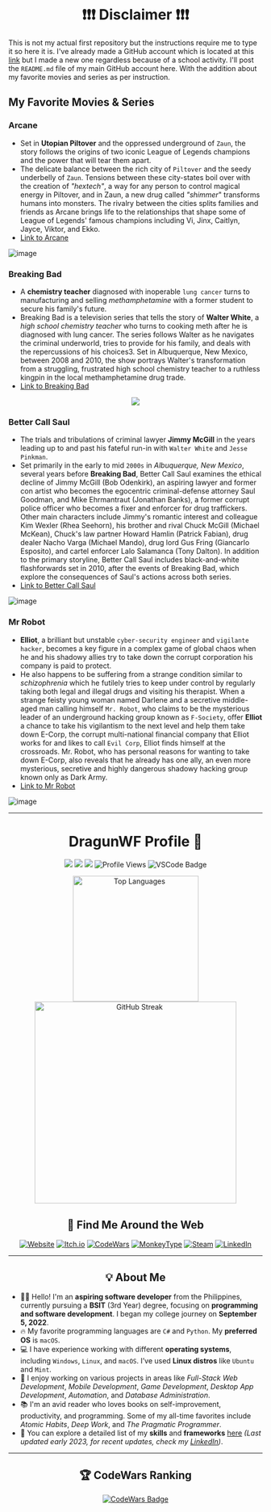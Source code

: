 <h1 align="center">❗❗❗ Disclaimer ❗❗❗</h1>

This is not my actual first repository but the instructions require me to type it so here it is. I've already made a GitHub account which is located at this [link](https://github.com/DragunWF) but I made a new one regardless because of a school activity. I'll post the `README.md` file of my main GitHub account here. With the addition about my favorite movies and series as per instruction.

## My Favorite Movies & Series

### Arcane

- Set in **Utopian Piltover** and the oppressed underground of `Zaun`, the story follows the origins of two iconic League of Legends champions and the power that will tear them apart.
- The delicate balance between the rich city of `Piltover` and the seedy underbelly of `Zaun`. Tensions between these city-states boil over with the creation of _"hextech"_, a way for any person to control magical energy in Piltover, and in Zaun, a new drug called _"shimmer_" transforms humans into monsters. The rivalry between the cities splits families and friends as Arcane brings life to the relationships that shape some of League of Legends' famous champions including Vi, Jinx, Caitlyn, Jayce, Viktor, and Ekko.
- [Link to Arcane](https://www.bing.com/ck/a?!&&p=75fb38621f8b560268a5eb30d859dc37427baea1dae9268680d8550e02909979JmltdHM9MTczMTI4MzIwMA&ptn=3&ver=2&hsh=4&fclid=0a5cde91-ad15-6b02-18a0-cba5ac9c6ae4&psq=arcane&u=a1aHR0cHM6Ly93d3cuaW1kYi5jb20vdGl0bGUvdHQxMTEyNjk5NC8&ntb=1)

![image](https://github.com/user-attachments/assets/2d27e317-7c08-4ba3-94ca-318bb2190cbd)


### Breaking Bad

- A **chemistry teacher** diagnosed with inoperable `lung cancer` turns to manufacturing and selling _methamphetamine_ with a former student to secure his family's future.
- Breaking Bad is a television series that tells the story of **Walter White**, a _high school chemistry teacher_ who turns to cooking meth after he is diagnosed with lung cancer. The series follows Walter as he navigates the criminal underworld, tries to provide for his family, and deals with the repercussions of his choices3. Set in Albuquerque, New Mexico, between 2008 and 2010, the show portrays Walter's transformation from a struggling, frustrated high school chemistry teacher to a ruthless kingpin in the local methamphetamine drug trade.
- [Link to Breaking Bad](https://www.bing.com/ck/a?!&&p=1fb868be37bb3404536ad1cc207bf57fa8d13284d48d9a7cb7c5be7d21e1bbbcJmltdHM9MTczMTI4MzIwMA&ptn=3&ver=2&hsh=4&fclid=0a5cde91-ad15-6b02-18a0-cba5ac9c6ae4&psq=breaking+bad&u=a1aHR0cHM6Ly93d3cuaW1kYi5jb20vdGl0bGUvdHQwOTAzNzQ3Lw&ntb=1)

<p align="center">
  <img src="https://github.com/user-attachments/assets/e81dd07d-e17c-4af9-bcc7-4ae85caf576d" />
</p>

### Better Call Saul

- The trials and tribulations of criminal lawyer **Jimmy McGill** in the years leading up to and past his fateful run-in with `Walter White` and `Jesse Pinkman`.
- Set primarily in the early to mid `2000s` in _Albuquerque, New Mexico_, several years before **Breaking Bad**, Better Call Saul examines the ethical decline of Jimmy McGill (Bob Odenkirk), an aspiring lawyer and former con artist who becomes the egocentric criminal-defense attorney Saul Goodman, and Mike Ehrmantraut (Jonathan Banks), a former corrupt police officer who becomes a fixer and enforcer for drug traffickers. Other main characters include Jimmy's romantic interest and colleague Kim Wexler (Rhea Seehorn), his brother and rival Chuck McGill (Michael McKean), Chuck's law partner Howard Hamlin (Patrick Fabian), drug dealer Nacho Varga (Michael Mando), drug lord Gus Fring (Giancarlo Esposito), and cartel enforcer Lalo Salamanca (Tony Dalton). In addition to the primary storyline, Better Call Saul includes black-and-white flashforwards set in 2010, after the events of Breaking Bad, which explore the consequences of Saul's actions across both series.
- [Link to Better Call Saul](https://www.bing.com/ck/a?!&&p=2fdb5f540dbadfb84e37846528448799372c8f243bc6cd3231da5d1a08b354f0JmltdHM9MTczMTI4MzIwMA&ptn=3&ver=2&hsh=4&fclid=0a5cde91-ad15-6b02-18a0-cba5ac9c6ae4&psq=better+call+sual&u=a1aHR0cHM6Ly93d3cuaW1kYi5jb20vdGl0bGUvdHQzMDMyNDc2Lw&ntb=1)

![image](https://shsthetorch.com/wp-content/uploads/2024/10/better-call-saul-1024x640.jpg)

### Mr Robot

- **Elliot**, a brilliant but unstable `cyber-security engineer` and `vigilante hacker`, becomes a key figure in a complex game of global chaos when he and his shadowy allies try to take down the corrupt corporation his company is paid to protect.
- He also happens to be suffering from a strange condition similar to _schizophrenia_ which he futilely tries to keep under control by regularly taking both legal and illegal drugs and visiting his therapist. When a strange feisty young woman named Darlene and a secretive middle-aged man calling himself `Mr. Robot`, who claims to be the mysterious leader of an underground hacking group known as `F-Society`, offer **Elliot** a chance to take his vigilantism to the next level and help them take down E-Corp, the corrupt multi-national financial company that Elliot works for and likes to call `Evil Corp`, Elliot finds himself at the crossroads. Mr. Robot, who has personal reasons for wanting to take down E-Corp, also reveals that he already has one ally, an even more mysterious, secretive and highly dangerous shadowy hacking group known only as Dark Army.
- [Link to Mr Robot](https://www.bing.com/ck/a?!&&p=9aba58bbcf5689c4a02b74eb25c99c5d970efa7a81da7d37565adef1d44f52eeJmltdHM9MTczMTI4MzIwMA&ptn=3&ver=2&hsh=4&fclid=0a5cde91-ad15-6b02-18a0-cba5ac9c6ae4&psq=Mr+Robot&u=a1aHR0cHM6Ly93d3cuaW1kYi5jb20vdGl0bGUvdHQ0MTU4MTEwLw&ntb=1)

![image](https://github.com/user-attachments/assets/5b21fe2d-14b4-40d9-991c-7f3174e8b8cd)

---

<h1 align="center">DragunWF Profile 👋</h1>

<p align="center">
  <img src="https://img.shields.io/badge/OS-Windows-informational?style=flat-square&logo=Windows&logoColor=white">
  <img src="https://img.shields.io/badge/OS-Linux-informational?style=flat-square&logo=linux&logoColor=white">
  <img src="https://img.shields.io/badge/OS-macOS-informational?style=flat-square&logo=apple&logoColor=white">
  <img src="https://komarev.com/ghpvc/?username=DragunWF&color=007ec6&style=flat-square" alt="Profile Views">
  <img src="https://img.shields.io/badge/Editor-VSCode-informational?style=flat-square&logo=visual-studio-code&logoColor=white" alt="VSCode Badge" />
</p>

<div align="center">
  <a href="https://github.com/anuraghazra/github-readme-stats">
    <img width="249" src="https://github-readme-stats.vercel.app/api/top-langs/?username=DragunWF&layout=compact&theme=merko&langs_count=8" alt="Top Languages" />
  </a>
  <a href="https://github.com/DenverCoder1/github-readme-streak-stats">
    <img width="400" src="https://github-readme-streak-stats.herokuapp.com/?user=DragunWF&theme=merko" alt="GitHub Streak" />
  </a>
</div>

<h2 align="center">🔗 Find Me Around the Web</h2>

<p align="center">
  <a href="https://dragunwf.onrender.com/" target="_blank"><img src="https://img.shields.io/badge/Personal%20Website-4285F4?style=flat-square&logo=Google-Chrome&logoColor=white" alt="Website"></a>
  <a href="https://dragunwf.itch.io/" target="_blank"><img src="https://img.shields.io/badge/Itch.io-EF4444?style=flat-square&logo=itch.io&logoColor=white" alt="Itch.io"></a>
  <a href="https://www.codewars.com/users/DragunWF" target="_blank"><img src="https://img.shields.io/badge/CodeWars-B1361E?style=flat-square&logo=codewars&logoColor=white" alt="CodeWars"></a>
  <a href="https://monkeytype.com/profile/DragunWF" target="_blank"><img src="https://img.shields.io/badge/MonkeyType-FF4500?style=flat-square&logo=monkeytype&logoColor=white" alt="MonkeyType"></a>
  <a href="https://steamcommunity.com/id/dragunwf/" target="_blank"><img src="https://img.shields.io/badge/Steam-000000?style=flat-square&logo=steam&logoColor=white" alt="Steam"></a>
  <a href="https://www.linkedin.com/in/marc-plarisan" target="_blank"><img src="https://img.shields.io/badge/LinkedIn-0A66C2?style=flat-square&logo=linkedin&logoColor=white" alt="LinkedIn"></a>
</p>

---

<h2 align="center">💡 About Me</h2>

- 👨‍💻 Hello! I'm an **aspiring software developer** from the Philippines, currently pursuing a **BSIT** (3rd Year) degree, focusing on **programming and software development**. I began my college journey on **September 5, 2022**.
- 🔥 My favorite programming languages are `C#` and `Python`. My **preferred OS** is `macOS`.
- 💻 I have experience working with different **operating systems**, including `Windows`, `Linux`, and `macOS`. I’ve used **Linux distros** like `Ubuntu` and `Mint`.
- 👾 I enjoy working on various projects in areas like *Full-Stack Web Development*, *Mobile Development*, *Game Development*, *Desktop App Development*, *Automation*, and *Database Administration*.
- 📚 I'm an avid reader who loves books on self-improvement, productivity, and programming. Some of my all-time favorites include _Atomic Habits_, _Deep Work_, and _The Pragmatic Programmer_.
- 🚀 You can explore a detailed list of my **skills** and **frameworks** [here](https://dragunwf.onrender.com/skills/more) _(Last updated early 2023, for recent updates, check my [LinkedIn](https://www.linkedin.com/in/marc-plarisan/))_.

---

<h2 align="center">🏆 CodeWars Ranking</h2>

<p align="center">
  <a href="https://www.codewars.com/users/DragunWF">
    <img src="https://www.codewars.com/users/DragunWF/badges/large" alt="CodeWars Badge" />
  </a>
</p>
